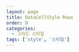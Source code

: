 ```yaml
---
layout: page
title: DataCellStyle Rows
order: 9
categories:
  - 그리드 스타일
tags: ['style', '스타일']
---
```

